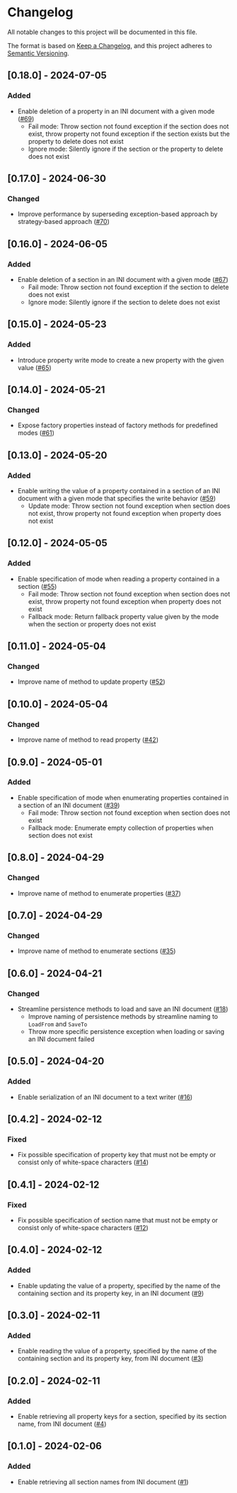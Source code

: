 # Changelog

All notable changes to this project will be documented in this file.

The format is based on [Keep a Changelog](https://keepachangelog.com/en/1.1.0/), and this project adheres to [Semantic Versioning](https://semver.org/spec/v2.0.0.html).

## [0.18.0] - 2024-07-05
### Added
- Enable deletion of a property in an INI document with a given mode ([#69](https://github.com/oliverzick/Delizious-Ini/issues/69))
  - Fail mode: Throw section not found exception if the section does not exist, throw property not found exception if the section exists but the property to delete does not exist
  - Ignore mode: Silently ignore if the section or the property to delete does not exist

## [0.17.0] - 2024-06-30
### Changed
- Improve performance by superseding exception-based approach by strategy-based approach ([#70](https://github.com/oliverzick/Delizious-Ini/issues/70))

## [0.16.0] - 2024-06-05
### Added
- Enable deletion of a section in an INI document with a given mode ([#67](https://github.com/oliverzick/Delizious-Ini/issues/67))
  - Fail mode: Throw section not found exception if the section to delete does not exist
  - Ignore mode: Silently ignore if the section to delete does not exist

## [0.15.0] - 2024-05-23
### Added
- Introduce property write mode to create a new property with the given value ([#65](https://github.com/oliverzick/Delizious-Ini/issues/65))

## [0.14.0] - 2024-05-21
### Changed
- Expose factory properties instead of factory methods for predefined modes ([#61](https://github.com/oliverzick/Delizious-Ini/issues/61))

## [0.13.0] - 2024-05-20
### Added
- Enable writing the value of a property contained in a section of an INI document with a given mode that specifies the write behavior ([#59](https://github.com/oliverzick/Delizious-Ini/issues/59))
  - Update mode: Throw section not found exception when section does not exist, throw property not found exception when property does not exist

## [0.12.0] - 2024-05-05
### Added
- Enable specification of mode when reading a property contained in a section ([#55](https://github.com/oliverzick/Delizious-Ini/issues/55))
  - Fail mode: Throw section not found exception when section does not exist, throw property not found exception when property does not exist
  - Fallback mode: Return fallback property value given by the mode when the section or property does not exist

## [0.11.0] - 2024-05-04
### Changed
- Improve name of method to update property ([#52](https://github.com/oliverzick/Delizious-Ini/issues/52))

## [0.10.0] - 2024-05-04
### Changed
- Improve name of method to read property ([#42](https://github.com/oliverzick/Delizious-Ini/issues/42))

## [0.9.0] - 2024-05-01
### Added
- Enable specification of mode when enumerating properties contained in a section of an INI document ([#39](https://github.com/oliverzick/Delizious-Ini/issues/39))
  - Fail mode: Throw section not found exception when section does not exist
  - Fallback mode: Enumerate empty collection of properties when section does not exist

## [0.8.0] - 2024-04-29
### Changed
- Improve name of method to enumerate properties ([#37](https://github.com/oliverzick/Delizious-Ini/issues/37))

## [0.7.0] - 2024-04-29
### Changed
- Improve name of method to enumerate sections ([#35](https://github.com/oliverzick/Delizious-Ini/issues/35))

## [0.6.0] - 2024-04-21
### Changed
- Streamline persistence methods to load and save an INI document ([#18](https://github.com/oliverzick/Delizious-Ini/issues/18))
  - Improve naming of persistence methods by streamline naming to `LoadFrom` and `SaveTo`
  - Throw more specific persistence exception when loading or saving an INI document failed

## [0.5.0] - 2024-04-20
### Added
- Enable serialization of an INI document to a text writer ([#16](https://github.com/oliverzick/Delizious-Ini/issues/16))

## [0.4.2] - 2024-02-12
### Fixed
- Fix possible specification of property key that must not be empty or consist only of white-space characters ([#14](https://github.com/oliverzick/Delizious-Ini/issues/14))

## [0.4.1] - 2024-02-12
### Fixed
- Fix possible specification of section name that must not be empty or consist only of white-space characters ([#12](https://github.com/oliverzick/Delizious-Ini/issues/12))

## [0.4.0] - 2024-02-12
### Added
- Enable updating the value of a property, specified by the name of the containing section and its property key, in an INI document ([#9](https://github.com/oliverzick/Delizious-Ini/issues/9))

## [0.3.0] - 2024-02-11
### Added
- Enable reading the value of a property, specified by the name of the containing section and its property key, from INI document ([#3](https://github.com/oliverzick/Delizious-Ini/issues/3))

## [0.2.0] - 2024-02-11
### Added
- Enable retrieving all property keys for a section, specified by its section name, from INI document ([#4](https://github.com/oliverzick/Delizious-Ini/issues/4))

## [0.1.0] - 2024-02-06
### Added
- Enable retrieving all section names from INI document ([#1](https://github.com/oliverzick/Delizious-Ini/issues/1))